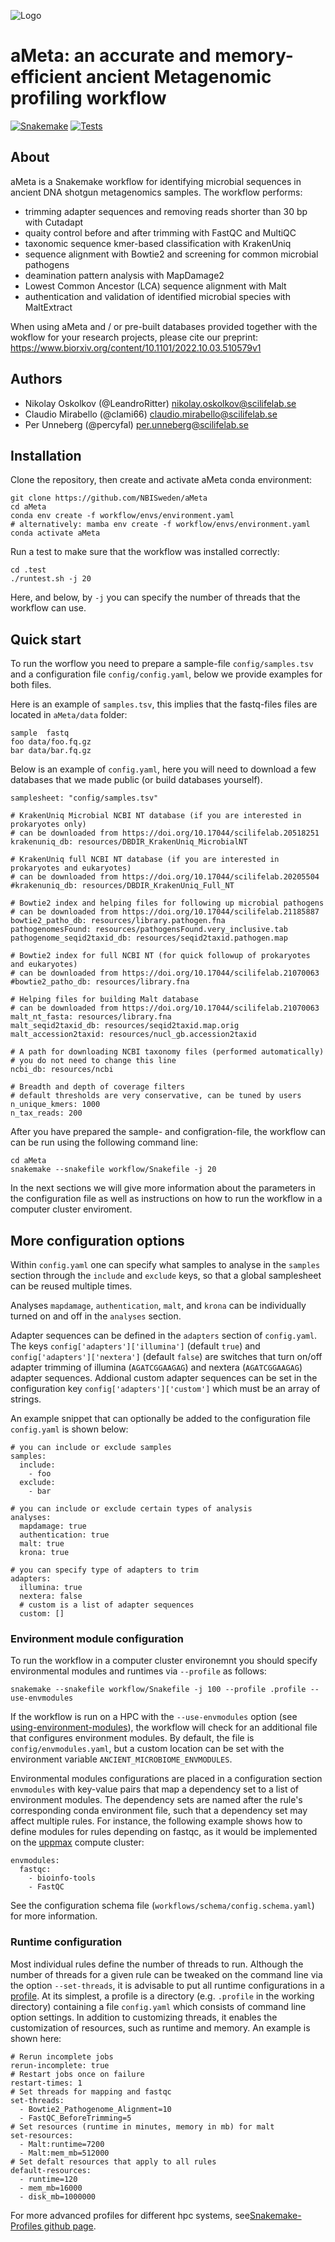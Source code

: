 ![Logo](aMeta.png)

# aMeta: an accurate and memory-efficient ancient Metagenomic profiling workflow

[![Snakemake](https://img.shields.io/badge/snakemake-≥6.10.0-brightgreen.svg)](https://snakemake.bitbucket.io)
[![Tests](https://github.com/NBISweden/ancient-microbiome-smk/actions/workflows/main.yaml/badge.svg)](https://github.com/NBISweden/ancient-microbiome-smk/actions/workflows/main.yaml)

## About

aMeta is a Snakemake workflow for identifying microbial sequences in ancient DNA shotgun metagenomics samples. The workflow performs:

- trimming adapter sequences and removing reads shorter than 30 bp with Cutadapt
- quaity control before and after trimming with FastQC and MultiQC
- taxonomic sequence kmer-based classification with KrakenUniq
- sequence alignment with Bowtie2 and screening for common microbial pathogens
- deamination pattern analysis with MapDamage2
- Lowest Common Ancestor (LCA) sequence alignment with Malt
- authentication and validation of identified microbial species with MaltExtract

When using aMeta and / or pre-built databases provided together with the wokflow for your research projects, please cite our preprint: https://www.biorxiv.org/content/10.1101/2022.10.03.510579v1

## Authors

* Nikolay Oskolkov (@LeandroRitter) nikolay.oskolkov@scilifelab.se
* Claudio Mirabello (@clami66) claudio.mirabello@scilifelab.se
* Per Unneberg (@percyfal) per.unneberg@scilifelab.se

## Installation

Clone the repository, then create and activate aMeta conda environment:

    git clone https://github.com/NBISweden/aMeta
    cd aMeta
    conda env create -f workflow/envs/environment.yaml
    # alternatively: mamba env create -f workflow/envs/environment.yaml
    conda activate aMeta

Run a test to make sure that the workflow was installed correctly:

    cd .test
    ./runtest.sh -j 20

Here, and below, by `-j` you can specify the number of threads that the workflow can use.

## Quick start

To run the worflow you need to prepare a sample-file `config/samples.tsv` and a configuration file `config/config.yaml`, below we provide examples for both files. 

Here is an example of `samples.tsv`, this implies that the fastq-files files are located in `aMeta/data` folder:

    sample	fastq
    foo	data/foo.fq.gz
    bar	data/bar.fq.gz

Below is an example of `config.yaml`, here you will need to download a few databases that we made public (or build databases yourself).

    samplesheet: "config/samples.tsv"

    # KrakenUniq Microbial NCBI NT database (if you are interested in prokaryotes only)
    # can be downloaded from https://doi.org/10.17044/scilifelab.20518251
    krakenuniq_db: resources/DBDIR_KrakenUniq_MicrobialNT

    # KrakenUniq full NCBI NT database (if you are interested in prokaryotes and eukaryotes)
    # can be downloaded from https://doi.org/10.17044/scilifelab.20205504
    #krakenuniq_db: resources/DBDIR_KrakenUniq_Full_NT

    # Bowtie2 index and helping files for following up microbial pathogens 
    # can be downloaded from https://doi.org/10.17044/scilifelab.21185887
    bowtie2_patho_db: resources/library.pathogen.fna
    pathogenomesFound: resources/pathogensFound.very_inclusive.tab
    pathogenome_seqid2taxid_db: resources/seqid2taxid.pathogen.map

    # Bowtie2 index for full NCBI NT (for quick followup of prokaryotes and eukaryotes)
    # can be downloaded from https://doi.org/10.17044/scilifelab.21070063
    #bowtie2_patho_db: resources/library.fna

    # Helping files for building Malt database 
    # can be downloaded from https://doi.org/10.17044/scilifelab.21070063
    malt_nt_fasta: resources/library.fna
    malt_seqid2taxid_db: resources/seqid2taxid.map.orig
    malt_accession2taxid: resources/nucl_gb.accession2taxid

    # A path for downloading NCBI taxonomy files (performed automatically)
    # you do not need to change this line
    ncbi_db: resources/ncbi

    # Breadth and depth of coverage filters 
    # default thresholds are very conservative, can be tuned by users
    n_unique_kmers: 1000
    n_tax_reads: 200


After you have prepared the sample- and configration-file, the workflow can can be run using the following command line:

    cd aMeta
    snakemake --snakefile workflow/Snakefile -j 20


In the next sections we will give more information about the parameters in the configuration file as well as instructions on how to run the workflow in a computer cluster enviroment.


## More configuration options

Within `config.yaml` one can specify what samples to analyse in the `samples` section through the `include` and `exclude` keys, so that a global samplesheet can be reused multiple times.

Analyses `mapdamage`, `authentication`, `malt`, and `krona` can be individually turned on and off in the `analyses` section.

Adapter sequences can be defined in the `adapters` section of `config.yaml`. 
The keys `config['adapters']['illumina']` (default `true`) and `config['adapters']['nextera']` (default `false`) are switches
that turn on/off adapter trimming of illumina (`AGATCGGAAGAG`) and nextera (`AGATCGGAAGAG`) adapter sequences. Addional custom adapter sequences can be set in the configuration key
`config['adapters']['custom']` which must be an array of strings.

An example snippet that can optionally be added to the configuration file `config.yaml` is shown below:

    # you can include or exclude samples
    samples:
      include:
        - foo
      exclude:
        - bar

    # you can include or exclude certain types of analysis
    analyses:
      mapdamage: true
      authentication: true
      malt: true
      krona: true

    # you can specify type of adapters to trim
    adapters:
      illumina: true
      nextera: false
      # custom is a list of adapter sequences
      custom: []


### Environment module configuration

To run the workflow in a computer cluster environemnt you should specify environmental modules and runtimes via `--profile` as follows:

    snakemake --snakefile workflow/Snakefile -j 100 --profile .profile --use-envmodules

If the workflow is run on a HPC with the `--use-envmodules` option
(see
[using-environment-modules](https://snakemake.readthedocs.io/en/stable/snakefiles/deployment.html#using-environment-modules)),
the workflow will check for an additional file that configures environment modules. By default, the file is `config/envmodules.yaml`, but a custom location can be set with the
environment variable `ANCIENT_MICROBIOME_ENVMODULES`.

Environmental modules configurations are placed in a configuration section
`envmodules` with key-value pairs that map a dependency set to a list
of environment modules. The dependency sets are named after the rule's
corresponding conda environment file, such that a dependency set may
affect multiple rules. For instance, the following example shows how
to define modules for rules depending on fastqc, as it would be
implemented on the [uppmax](https://uppmax.uu.se/) compute cluster:

    envmodules:
      fastqc:
        - bioinfo-tools
        - FastQC

See the configuration schema file
(`workflows/schema/config.schema.yaml`) for more information.

### Runtime configuration

Most individual rules define the number of threads to run. Although
the number of threads for a given rule can be tweaked on the command
line via the option `--set-threads`, it is advisable to put all
runtime configurations in a
[profile](https://snakemake.readthedocs.io/en/stable/snakefiles/best_practices.html).
At its simplest, a profile is a directory (e.g. `.profile` in the
working directory) containing a file `config.yaml` which consists of
command line option settings. In addition to customizing threads, it
enables the customization of resources, such as runtime and memory. An
example is shown here:

    # Rerun incomplete jobs
    rerun-incomplete: true
    # Restart jobs once on failure
    restart-times: 1
    # Set threads for mapping and fastqc
    set-threads:
      - Bowtie2_Pathogenome_Alignment=10
      - FastQC_BeforeTrimming=5
    # Set resources (runtime in minutes, memory in mb) for malt
    set-resources:
      - Malt:runtime=7200
      - Malt:mem_mb=512000
    # Set defalt resources that apply to all rules
    default-resources:
      - runtime=120
      - mem_mb=16000
      - disk_mb=1000000

For more advanced profiles for different hpc systems, see[Snakemake-Profiles github page](https://github.com/snakemake-profiles).

